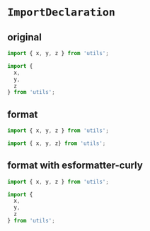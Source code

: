# `ImportDeclaration`

## original

```js
import { x, y, z } from 'utils';

import {
  x,
  y,
  z
} from 'utils';
```



## format

```js
import { x, y, z } from 'utils';

import { x, y, z} from 'utils';
```



## format with esformatter-curly

```js
import { x, y, z } from 'utils';

import {
  x,
  y,
  z
} from 'utils';
```
